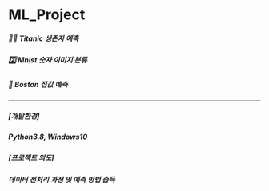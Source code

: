 # ML_Project

#####  🙆‍♀️ Titanic 생존자 예측
#####  2️⃣ Mnist 숫자 이미지 분류
#####  🏡 Boston 집값 예측

***
##### [개발환경]
##### Python3.8, Windows10

##### [프로젝트 의도]
##### 데이터 전처리 과정 및 예측 방법 습득
